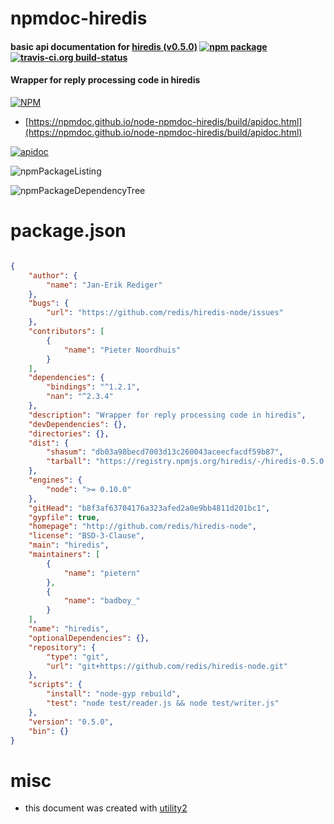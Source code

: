 # npmdoc-hiredis

#### basic api documentation for  [hiredis (v0.5.0)](http://github.com/redis/hiredis-node)  [![npm package](https://img.shields.io/npm/v/npmdoc-hiredis.svg?style=flat-square)](https://www.npmjs.org/package/npmdoc-hiredis) [![travis-ci.org build-status](https://api.travis-ci.org/npmdoc/node-npmdoc-hiredis.svg)](https://travis-ci.org/npmdoc/node-npmdoc-hiredis)

#### Wrapper for reply processing code in hiredis

[![NPM](https://nodei.co/npm/hiredis.png?downloads=true&downloadRank=true&stars=true)](https://www.npmjs.com/package/hiredis)

- [https://npmdoc.github.io/node-npmdoc-hiredis/build/apidoc.html](https://npmdoc.github.io/node-npmdoc-hiredis/build/apidoc.html)

[![apidoc](https://npmdoc.github.io/node-npmdoc-hiredis/build/screenCapture.buildCi.browser.%252Ftmp%252Fbuild%252Fapidoc.html.png)](https://npmdoc.github.io/node-npmdoc-hiredis/build/apidoc.html)

![npmPackageListing](https://npmdoc.github.io/node-npmdoc-hiredis/build/screenCapture.npmPackageListing.svg)

![npmPackageDependencyTree](https://npmdoc.github.io/node-npmdoc-hiredis/build/screenCapture.npmPackageDependencyTree.svg)



# package.json

```json

{
    "author": {
        "name": "Jan-Erik Rediger"
    },
    "bugs": {
        "url": "https://github.com/redis/hiredis-node/issues"
    },
    "contributors": [
        {
            "name": "Pieter Noordhuis"
        }
    ],
    "dependencies": {
        "bindings": "^1.2.1",
        "nan": "^2.3.4"
    },
    "description": "Wrapper for reply processing code in hiredis",
    "devDependencies": {},
    "directories": {},
    "dist": {
        "shasum": "db03a98becd7003d13c260043aceecfacdf59b87",
        "tarball": "https://registry.npmjs.org/hiredis/-/hiredis-0.5.0.tgz"
    },
    "engines": {
        "node": ">= 0.10.0"
    },
    "gitHead": "b8f3af63704176a323afed2a0e9bb4811d201bc1",
    "gypfile": true,
    "homepage": "http://github.com/redis/hiredis-node",
    "license": "BSD-3-Clause",
    "main": "hiredis",
    "maintainers": [
        {
            "name": "pietern"
        },
        {
            "name": "badboy_"
        }
    ],
    "name": "hiredis",
    "optionalDependencies": {},
    "repository": {
        "type": "git",
        "url": "git+https://github.com/redis/hiredis-node.git"
    },
    "scripts": {
        "install": "node-gyp rebuild",
        "test": "node test/reader.js && node test/writer.js"
    },
    "version": "0.5.0",
    "bin": {}
}
```



# misc
- this document was created with [utility2](https://github.com/kaizhu256/node-utility2)
